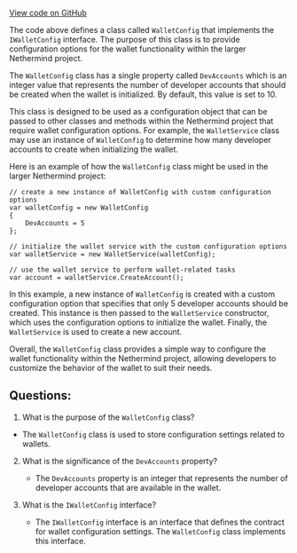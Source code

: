 [View code on GitHub](https://github.com/nethermindeth/nethermind/Nethermind.Wallet/WalletConfig.cs)

The code above defines a class called `WalletConfig` that implements the `IWalletConfig` interface. The purpose of this class is to provide configuration options for the wallet functionality within the larger Nethermind project. 

The `WalletConfig` class has a single property called `DevAccounts` which is an integer value that represents the number of developer accounts that should be created when the wallet is initialized. By default, this value is set to 10. 

This class is designed to be used as a configuration object that can be passed to other classes and methods within the Nethermind project that require wallet configuration options. For example, the `WalletService` class may use an instance of `WalletConfig` to determine how many developer accounts to create when initializing the wallet. 

Here is an example of how the `WalletConfig` class might be used in the larger Nethermind project:

```
// create a new instance of WalletConfig with custom configuration options
var walletConfig = new WalletConfig
{
    DevAccounts = 5
};

// initialize the wallet service with the custom configuration options
var walletService = new WalletService(walletConfig);

// use the wallet service to perform wallet-related tasks
var account = walletService.CreateAccount();
```

In this example, a new instance of `WalletConfig` is created with a custom configuration option that specifies that only 5 developer accounts should be created. This instance is then passed to the `WalletService` constructor, which uses the configuration options to initialize the wallet. Finally, the `WalletService` is used to create a new account. 

Overall, the `WalletConfig` class provides a simple way to configure the wallet functionality within the Nethermind project, allowing developers to customize the behavior of the wallet to suit their needs.
## Questions: 
 1. What is the purpose of the `WalletConfig` class?
   - The `WalletConfig` class is used to store configuration settings related to wallets.

2. What is the significance of the `DevAccounts` property?
   - The `DevAccounts` property is an integer that represents the number of developer accounts that are available in the wallet.

3. What is the `IWalletConfig` interface?
   - The `IWalletConfig` interface is an interface that defines the contract for wallet configuration settings. The `WalletConfig` class implements this interface.